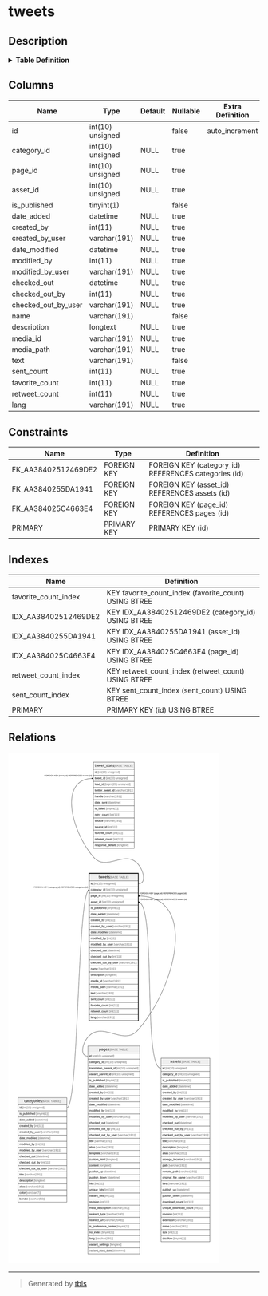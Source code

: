 # tweets

## Description

<details>
<summary><strong>Table Definition</strong></summary>

```sql
CREATE TABLE `tweets` (
  `id` int(10) unsigned NOT NULL AUTO_INCREMENT,
  `category_id` int(10) unsigned DEFAULT NULL,
  `page_id` int(10) unsigned DEFAULT NULL,
  `asset_id` int(10) unsigned DEFAULT NULL,
  `is_published` tinyint(1) NOT NULL,
  `date_added` datetime DEFAULT NULL,
  `created_by` int(11) DEFAULT NULL,
  `created_by_user` varchar(191) COLLATE utf8mb4_unicode_ci DEFAULT NULL,
  `date_modified` datetime DEFAULT NULL,
  `modified_by` int(11) DEFAULT NULL,
  `modified_by_user` varchar(191) COLLATE utf8mb4_unicode_ci DEFAULT NULL,
  `checked_out` datetime DEFAULT NULL,
  `checked_out_by` int(11) DEFAULT NULL,
  `checked_out_by_user` varchar(191) COLLATE utf8mb4_unicode_ci DEFAULT NULL,
  `name` varchar(191) COLLATE utf8mb4_unicode_ci NOT NULL,
  `description` longtext COLLATE utf8mb4_unicode_ci DEFAULT NULL,
  `media_id` varchar(191) COLLATE utf8mb4_unicode_ci DEFAULT NULL,
  `media_path` varchar(191) COLLATE utf8mb4_unicode_ci DEFAULT NULL,
  `text` varchar(191) COLLATE utf8mb4_unicode_ci NOT NULL,
  `sent_count` int(11) DEFAULT NULL,
  `favorite_count` int(11) DEFAULT NULL,
  `retweet_count` int(11) DEFAULT NULL,
  `lang` varchar(191) COLLATE utf8mb4_unicode_ci DEFAULT NULL,
  PRIMARY KEY (`id`),
  KEY `IDX_AA38402512469DE2` (`category_id`),
  KEY `IDX_AA384025C4663E4` (`page_id`),
  KEY `IDX_AA3840255DA1941` (`asset_id`),
  KEY `sent_count_index` (`sent_count`),
  KEY `favorite_count_index` (`favorite_count`),
  KEY `retweet_count_index` (`retweet_count`),
  CONSTRAINT `FK_AA38402512469DE2` FOREIGN KEY (`category_id`) REFERENCES `categories` (`id`) ON DELETE SET NULL,
  CONSTRAINT `FK_AA3840255DA1941` FOREIGN KEY (`asset_id`) REFERENCES `assets` (`id`) ON DELETE SET NULL,
  CONSTRAINT `FK_AA384025C4663E4` FOREIGN KEY (`page_id`) REFERENCES `pages` (`id`) ON DELETE SET NULL
) ENGINE=InnoDB DEFAULT CHARSET=utf8mb4 COLLATE=utf8mb4_unicode_ci ROW_FORMAT=DYNAMIC
```

</details>

## Columns

| Name | Type | Default | Nullable | Extra Definition | Children | Parents | Comment |
| ---- | ---- | ------- | -------- | --------------- | -------- | ------- | ------- |
| id | int(10) unsigned |  | false | auto_increment | [tweet_stats](tweet_stats.md) |  |  |
| category_id | int(10) unsigned | NULL | true |  |  | [categories](categories.md) |  |
| page_id | int(10) unsigned | NULL | true |  |  | [pages](pages.md) |  |
| asset_id | int(10) unsigned | NULL | true |  |  | [assets](assets.md) |  |
| is_published | tinyint(1) |  | false |  |  |  |  |
| date_added | datetime | NULL | true |  |  |  |  |
| created_by | int(11) | NULL | true |  |  |  |  |
| created_by_user | varchar(191) | NULL | true |  |  |  |  |
| date_modified | datetime | NULL | true |  |  |  |  |
| modified_by | int(11) | NULL | true |  |  |  |  |
| modified_by_user | varchar(191) | NULL | true |  |  |  |  |
| checked_out | datetime | NULL | true |  |  |  |  |
| checked_out_by | int(11) | NULL | true |  |  |  |  |
| checked_out_by_user | varchar(191) | NULL | true |  |  |  |  |
| name | varchar(191) |  | false |  |  |  |  |
| description | longtext | NULL | true |  |  |  |  |
| media_id | varchar(191) | NULL | true |  |  |  |  |
| media_path | varchar(191) | NULL | true |  |  |  |  |
| text | varchar(191) |  | false |  |  |  |  |
| sent_count | int(11) | NULL | true |  |  |  |  |
| favorite_count | int(11) | NULL | true |  |  |  |  |
| retweet_count | int(11) | NULL | true |  |  |  |  |
| lang | varchar(191) | NULL | true |  |  |  |  |

## Constraints

| Name | Type | Definition |
| ---- | ---- | ---------- |
| FK_AA38402512469DE2 | FOREIGN KEY | FOREIGN KEY (category_id) REFERENCES categories (id) |
| FK_AA3840255DA1941 | FOREIGN KEY | FOREIGN KEY (asset_id) REFERENCES assets (id) |
| FK_AA384025C4663E4 | FOREIGN KEY | FOREIGN KEY (page_id) REFERENCES pages (id) |
| PRIMARY | PRIMARY KEY | PRIMARY KEY (id) |

## Indexes

| Name | Definition |
| ---- | ---------- |
| favorite_count_index | KEY favorite_count_index (favorite_count) USING BTREE |
| IDX_AA38402512469DE2 | KEY IDX_AA38402512469DE2 (category_id) USING BTREE |
| IDX_AA3840255DA1941 | KEY IDX_AA3840255DA1941 (asset_id) USING BTREE |
| IDX_AA384025C4663E4 | KEY IDX_AA384025C4663E4 (page_id) USING BTREE |
| retweet_count_index | KEY retweet_count_index (retweet_count) USING BTREE |
| sent_count_index | KEY sent_count_index (sent_count) USING BTREE |
| PRIMARY | PRIMARY KEY (id) USING BTREE |

## Relations

![er](tweets.svg)

---

> Generated by [tbls](https://github.com/k1LoW/tbls)
